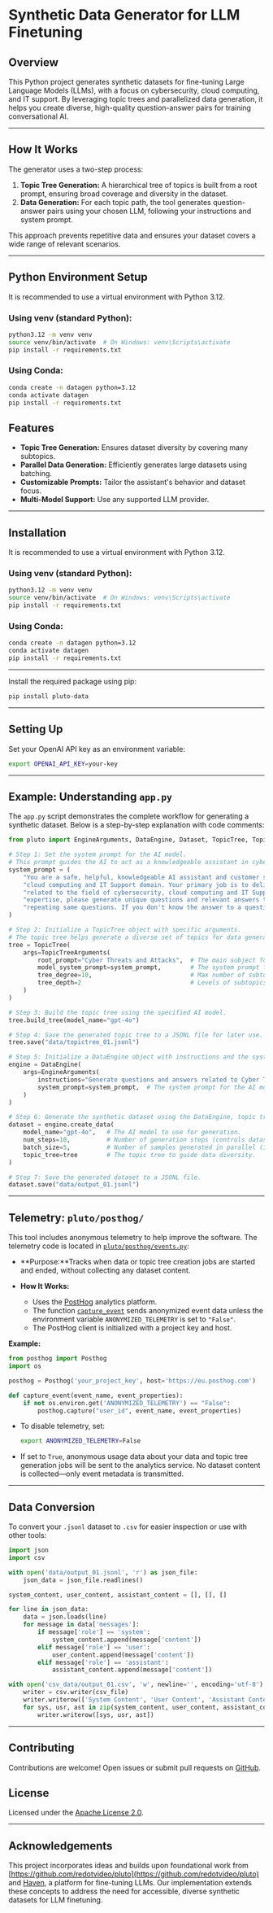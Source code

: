 # Synthetic Data Generator for LLM Finetuning

## Overview

This Python project generates synthetic datasets for fine-tuning Large Language Models (LLMs), with a focus on cybersecurity, cloud computing, and IT support. By leveraging topic trees and parallelized data generation, it helps you create diverse, high-quality question-answer pairs for training conversational AI.

---

## How It Works

The generator uses a two-step process:
1. **Topic Tree Generation:** A hierarchical tree of topics is built from a root prompt, ensuring broad coverage and diversity in the dataset.
2. **Data Generation:** For each topic path, the tool generates question-answer pairs using your chosen LLM, following your instructions and system prompt.

This approach prevents repetitive data and ensures your dataset covers a wide range of relevant scenarios.


---

## Python Environment Setup

It is recommended to use a virtual environment with Python 3.12.

### Using venv (standard Python):

```bash
python3.12 -m venv venv
source venv/bin/activate  # On Windows: venv\Scripts\activate
pip install -r requirements.txt
```

### Using Conda:

```bash
conda create -n datagen python=3.12
conda activate datagen
pip install -r requirements.txt
```


## Features

- **Topic Tree Generation:** Ensures dataset diversity by covering many subtopics.
- **Parallel Data Generation:** Efficiently generates large datasets using batching.
- **Customizable Prompts:** Tailor the assistant's behavior and dataset focus.
- **Multi-Model Support:** Use any supported LLM provider.

---

## Installation

It is recommended to use a virtual environment with Python 3.12.

### Using venv (standard Python):

```bash
python3.12 -m venv venv
source venv/bin/activate  # On Windows: venv\Scripts\activate
pip install -r requirements.txt
```

### Using Conda:

```bash
conda create -n datagen python=3.12
conda activate datagen
pip install -r requirements.txt
```
---

Install the required package using pip:

```bash
pip install pluto-data
```

---

## Setting Up

Set your OpenAI API key as an environment variable:

```bash
export OPENAI_API_KEY=your-key
```

---

## Example: Understanding `app.py`

The `app.py` script demonstrates the complete workflow for generating a synthetic dataset. Below is a step-by-step explanation with code comments:

```python
from pluto import EngineArguments, DataEngine, Dataset, TopicTree, TopicTreeArguments

# Step 1: Set the system prompt for the AI model.
# This prompt guides the AI to act as a knowledgeable assistant in cybersecurity, cloud computing, and IT support.
system_prompt = (
    "You are a safe, helpful, knowledgeable AI assistant and customer support expert specializing in cyber security, "
    "cloud computing and IT Support domain. Your primary job is to deliver detailed responses to customer queries "
    "related to the field of cybersecurity, cloud computing and IT Support domain. Leveraging your deep knowledge and "
    "expertise, please generate unique questions and relevant answers to guarantee customer satisfaction without "
    "repeating same questions. If you don't know the answer to a question, please don't share false information."
)

# Step 2: Initialize a TopicTree object with specific arguments.
# The topic tree helps generate a diverse set of topics for data generation.
tree = TopicTree(
    args=TopicTreeArguments(
        root_prompt="Cyber Threats and Attacks",  # The main subject for the topic tree.
        model_system_prompt=system_prompt,        # The system prompt for the AI model.
        tree_degree=10,                           # Max number of subtopics per node.
        tree_depth=2                              # Levels of subtopics.
    )
)

# Step 3: Build the topic tree using the specified AI model.
tree.build_tree(model_name="gpt-4o")

# Step 4: Save the generated topic tree to a JSONL file for later use.
tree.save("data/topictree_01.jsonl")

# Step 5: Initialize a DataEngine object with instructions and the system prompt.
engine = DataEngine(
    args=EngineArguments(
        instructions="Generate questions and answers related to Cyber Threats and Attacks.",  # Data generation instructions.
        system_prompt=system_prompt,  # The system prompt for the AI model.
    )
)

# Step 6: Generate the synthetic dataset using the DataEngine, topic tree, and model.
dataset = engine.create_data(
    model_name="gpt-4o",   # The AI model to use for generation.
    num_steps=10,          # Number of generation steps (controls dataset size).
    batch_size=5,          # Number of samples generated in parallel (10 steps × 5 = 50 samples).
    topic_tree=tree        # The topic tree to guide data diversity.
)

# Step 7: Save the generated dataset to a JSONL file.
dataset.save("data/output_01.jsonl")
```

---

## Telemetry: `pluto/posthog/`

This tool includes anonymous telemetry to help improve the software. The telemetry code is located in [`pluto/posthog/events.py`](pluto/posthog/events.py:1):

- **Purpose:**Tracks when data or topic tree creation jobs are started and ended, without collecting any dataset content.
- **How It Works:**

  - Uses the [PostHog](https://posthog.com/) analytics platform.
  - The function [`capture_event`](pluto/posthog/events.py:8) sends anonymized event data unless the environment variable `ANONYMIZED_TELEMETRY` is set to `"False"`.
  - The PostHog client is initialized with a project key and host.

**Example:**

```python
from posthog import Posthog
import os

posthog = Posthog('your_project_key', host='https://eu.posthog.com')

def capture_event(event_name, event_properties):
    if not os.environ.get('ANONYMIZED_TELEMETRY') == "False":
        posthog.capture("user_id", event_name, event_properties)
```

- To disable telemetry, set:
  ```bash
  export ANONYMIZED_TELEMETRY=False
  ```
- If set to `True`, anonymous usage data about your data and topic tree generation jobs will be sent to the analytics service. No dataset content is collected—only event metadata is transmitted.

---

## Data Conversion

To convert your `.jsonl` dataset to `.csv` for easier inspection or use with other tools:

```python
import json
import csv

with open('data/output_01.jsonl', 'r') as json_file:
    json_data = json_file.readlines()

system_content, user_content, assistant_content = [], [], []

for line in json_data:
    data = json.loads(line)
    for message in data['messages']:
        if message['role'] == 'system':
            system_content.append(message['content'])
        elif message['role'] == 'user':
            user_content.append(message['content'])
        elif message['role'] == 'assistant':
            assistant_content.append(message['content'])

with open('csv_data/output_01.csv', 'w', newline='', encoding='utf-8') as csv_file:
    writer = csv.writer(csv_file)
    writer.writerow(['System Content', 'User Content', 'Assistant Content'])
    for sys, usr, ast in zip(system_content, user_content, assistant_content):
        writer.writerow([sys, usr, ast])
```

---

## Contributing

Contributions are welcome! Open issues or submit pull requests on [GitHub](https://github.com/havenhq/pluto).

## License

Licensed under the [Apache License 2.0](LICENSE).

---

## Acknowledgements

This project incorporates ideas and builds upon foundational work from [https://github.com/redotvideo/pluto](https://github.com/redotvideo/pluto) and [Haven](https://haven.run/), a platform for fine-tuning LLMs. Our implementation extends these concepts to address the need for accessible, diverse synthetic datasets for LLM finetuning.
